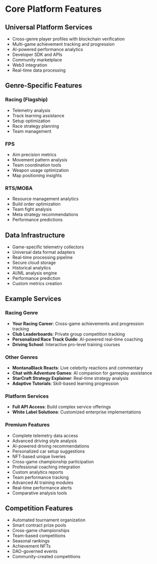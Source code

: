 # Core Platform Features

## Universal Platform Services
- Cross-genre player profiles with blockchain verification
- Multi-game achievement tracking and progression
- AI-powered performance analytics
- Developer SDK and APIs
- Community marketplace
- Web3 integration
- Real-time data processing

## Genre-Specific Features
### Racing (Flagship)
- Telemetry analysis
- Track learning assistance
- Setup optimization
- Race strategy planning
- Team management

### FPS
- Aim precision metrics
- Movement pattern analysis
- Team coordination tools
- Weapon usage optimization
- Map positioning insights

### RTS/MOBA
- Resource management analytics
- Build order optimization
- Team fight analysis
- Meta strategy recommendations
- Performance predictions

## Data Infrastructure
- Game-specific telemetry collectors
- Universal data format adapters
- Real-time processing pipeline
- Secure cloud storage
- Historical analytics
- AI/ML analysis engine
- Performance prediction
- Custom metrics creation

## Example Services

### Racing Genre
- **Your Racing Career**: Cross-game achievements and progression tracking
- **Club Leaderboards**: Private group competition tracking
- **Personalized Race Track Guide**: AI-powered real-time coaching
- **Driving School**: Interactive pro-level training courses

### Other Genres
- **MontanaBlack Reacts**: Live celebrity reactions and commentary
- **Chat with Adventure Games**: AI companion for gameplay assistance
- **StarCraft Strategy Explainer**: Real-time strategy analysis
- **Adaptive Tutorials**: Skill-based learning progression

### Platform Services
- **Full API Access**: Build complex service offerings
- **White Label Solutions**: Customized enterprise implementations

### Premium Features
- Complete telemetry data access
- Advanced driving style analysis
- AI-powered driving recommendations
- Personalized car setup suggestions
- NFT-based unique liveries
- Cross-game championship participation
- Professional coaching integration
- Custom analytics reports
- Team performance tracking
- Advanced AI training modules
- Real-time performance alerts
- Comparative analysis tools

## Competition Features
- Automated tournament organization
- Smart contract prize pools
- Cross-game championships
- Team-based competitions
- Seasonal rankings
- Achievement NFTs
- DAO-governed events
- Community-created competitions
